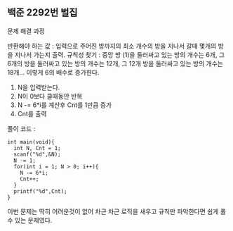 ## 백준 2292번 벌집

문제 해결 과정

반환해야 하는 값 : 입력으로 주어진 방까지의 최소 개수의 방을 지나서 갈때 몇개의 방을 지나서 가는지 출력.
규칙성 찾기 : 중앙 방 (1)을 둘러싸고 있는 방의 개수는 6개, 그 6개의 방을 둘러싸고 있는 방의 개수는 12개, 그 12개 방을 둘러싸고 있는 방의 개수는 18개... 이렇게 6의 배수로 증가한다.

1. N을 입력받는다.
2. N이 0보다 클때동안 반복
3. N -= 6*i를 계산후 Cnt를 1만큼 증가
4. Cnt를 출력

풀이 코드 :

```tsx
int main(void){
  int N, Cnt = 1;
  scanf("%d",&N);
  N -= 1;
  for(int i = 1; N > 0; i++){
    N -= 6*i;
    Cnt++;
  }
  printf("%d",Cnt);
}
```

이번 문제는 딱히 어려운것이 없어 차근 차근 로직을 새우고 규칙만 파악한다면 쉽게 풀수 있는 문제였다.
